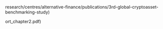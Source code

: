 [^13]: [Lyn Alden](https://twitter.com/LynAldenContact/status/1362912907659522049?s=20)
[^14]: [US Consumer Price Index](https://fred.stlouisfed.org/series/CPIAUCSL)
[^15]: Collusion, by Nomi Prins, Bold Type Books, 2019, p. 253.
[^16]: Collusion, by Nomi Prins, Bold Type Books, 2019, p. 249.
[^17]: [Lyn Alden, The Structure of the Global Monetary System](https://www.lynalden.com/fraying-petrodollar-system/)
[^18]: [Lyn Alden, Petrodollar System (1974-Present)](https://www.lynalden.com/fraying-petrodollar-system/)
[^19]: Anita Posch

[^20]: Collusion, by Nomi Prins, Bold Type Books, 2019, p. 1.
[^21]: Collusion, by Nomi Prins, Bold Type Books, 2019, p. 247.
[^22]: Anita Posch, Source [The Merkle](https://themerkle.com/top-4-cryptocurrency-projects-created-ahead-of-bitcoin/), [Hashcash.org](http://www.hashcash.org/bitcoin/)

[^23]: U-Anita Posch ufunde ku-[Melanie Swan](https://www.slideshare.net/lablogga/bitcoin-and-blockchain-explained-cryptocitizen-smartnetwork-trust)

[^24]: [Source Andreas M. Antonopoulos](https://twitter.com/aantonop/status/1257366095515848716?s=20)
[^25]: [Source: Insti](https://commons.wikimedia.org/wiki/File:Total_bitcoins_over_time.png)
[^26]: [Source plan99.net](https://plan99.net/~mike/satoshi-emails/thread1.html)

research/centres/alternative-finance/publications/3rd-global-cryptoasset-benchmarking-study)
[^33]: [Source Statista](https://www.statista.com/chart/18345/crypto-currency-adoption/)  
[^33a]: [2nd global cryptoasset benchmarking study](https://www.jbs.cam.ac.uk/faculty-research/centres/alternative-finance/publications/2nd-global-cryptoasset-benchmark-study](https://www.jbs.cam.ac.uk/faculty-research/centres/alternative-finance/publications/2nd-global-cryptoasset-benchmark-study/)  
[^34]: [Source CoinShares, Bitcoin Mining, Dec. 2019](https://coinshares.com/de/research/bitcoin-mining-network-december-2019)

[^51]: [Nature communications](https://www.nature.com/articles/s41467-021-22256-3)
[^52]: [Nic Carter, On Bitcoin, the Gray Lady Embraces Climate Lysenkoism](https://medium.com/@nic__carter/on-bitcoin-the-gray-lady-embraces-climate-lysenkoism-a2d31e465ec0)
[^53]: [Source Annual Greenhouse Gas Emissions, Hass McCook, June 2021](https://bitcoinmagazine.com/culture/bitcoin-vs-world-military-emissions)
[^54]: [Source Statista](https://www.statista.com/chart/18359/estimated-military-carbon-dioxide-emissions/)
[^55]: [ARK Invest Bitcoin myths](https://ark-invest.com/articles/analyst-research/bitcoin-myths/)

ort_chapter2.pdf)
[^64]: [World Bank, The Little Data Book on Financial Inclusion 2018](https://openknowledge.worldbank.org/bitstream/handle/10986/29654/LDB-FinInclusion2018.pdf)
[^65]: [World Bank, The Global Findex Database Measuring Financial Inclusion and the Fintech Revolution 2017](https://www.notion.so/Financial-Inclusion-feb3e3913cb042b9bc0ef525ad0f8272#f24c9e8d868e49fe9052c61ead55e080)
[^66]: [William Stanley Jevons](https://en.wikipedia.org/wiki/William_Stanley_Jevons)
[^67]: [Ryan Walker](https://www.coindesk.com/origins-money-darwin-evolution-cryptocurrency)

[^68]: Anita Posch

[^69]: Anita Posch, ufunde ku-Andreas M. Antonopoulos

[^70]: Anita Posch                                                               [^71]: [Source @ElectrumWallet](https://twitter.com/ElectrumWallet/status/1144678604523147265?s=20)

[^72]: Anita Posch

[^73]: [Source BitcoinTalk](https://bitcointalk.org/index.php?topic=170725.0)

[^74]: [Screenshot by Anita Posch](https://mempool.space)
[^75]: Screenshot by Anita Posch, Edge wallet
[^76]: Screenshot by Anita Posch, Edge wallet
[^77]: Screenshot by Anita Posch, Blockchair

[^78]: Screenshots by Anita Posch, retrieved March 2021, Breez wallet

[^82]: [IMF on Wikipedia](https://en.wikipedia.org/wiki/International_Monetary_Fund)
[^83]: [Lender of last resort on Wikipedia](https://en.wikipedia.org/wiki/Lender_of_last_resort)
[^84]: [Monetary Base](https://www.investopedia.com/terms/m/monetarybase.asp)                                                                            [^85]: [M1 Money](https://www.investopedia.com/terms/m/m1.asp)
[^86]: [M2 Money](https://www.investopedia.com/terms/m/m2.asp)
[^87]: [Panopticon on Wikipedia](https://en.wikipedia.org/wiki/Panopticon)

